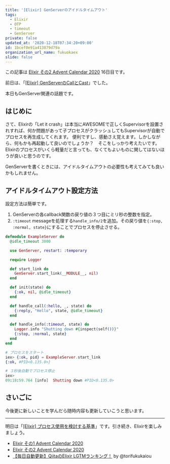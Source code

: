 ```yaml
---
title: '[Elixir] GenServerのアイドルタイムアウト'
tags:
  - Elixir
  - OTP
  - timeout
  - GenServer
private: false
updated_at: '2020-12-18T07:34:20+09:00'
id: 1bcef0e91a413879d79a
organization_url_name: fukuokaex
slide: false
---
```

この記事は [Elixir その2 Advent Calendar 2020](https://qiita.com/advent-calendar/2020/elixir2) 16日目です。

前日は、「[[Elixir] GenServerのCallとCast](https://qiita.com/mnishiguchi/private/542ec8bcea454b00a32a)」でした。

本日もGenServer関連の話題です。

## はじめに

さて、Elixirの「Let it crash」は本当にAWESOMEで正しくSupervisorを設置されすれば、何か問題があって子プロセスがクラッシュしてもSupervisorが自動でプロセスを再生成してくれます。
便利ですし、感動さえ覚えます。しかしながら、何もかも再起動して良いのでしょうか？　そこをしっかり考えたいです。
Elixirのプロセスがいくら軽量だと言っても、なくてもよいものに関してはないほうが良いと思うのです。

GenServerを書くときには、アイドルタイムアウトの必要性も考えてみても良いかもしれません。

## アイドルタイムアウト設定方法

設定方法は簡単です。

1. GenServerの各callback関数の戻り値の３つ目にミリ秒の整数を指定。
2. `:timeout` messageを処理する`handle_info/2`を追加。その戻り値を`{:stop, :normal, state}`にすることでプロセスを停止させる。

```elixir
defmodule ExampleServer do
  @idle_timeout 3000

  use GenServer, restart: :temporary

  require Logger

  def start_link do
    GenServer.start_link(__MODULE__, nil)
  end

  def init(state) do
    {:ok, nil, @idle_timeout}
  end

  def handle_call(:hello, _, state) do
    {:reply, "Hello", state, @idle_timeout}
  end

  def handle_info(:timeout, state) do
    Logger.info "Shutting down #{inspect(self())}"
    {:stop, :normal, state}
  end
end
```

```elixir
# プロセスをスタート
iex> {:ok, pid} = ExampleServer.start_link
{:ok, #PID<0.135.0>}

# ３秒後自動でプロセス停止
iex>
09:18:59.764 [info]  Shutting down #PID<0.135.0>
```

## さいごに

今後更に新しいことを学んだら随時内容も更新していこうと思います。

---

明日は「[[Elixir] プロセス使用を検討する基準](https://qiita.com/mnishiguchi/items/7e03e6664900f4402d40)」です。引き続き、Elixirを楽しみましょう。

- [Elixir その1 Advent Calendar 2020](https://qiita.com/advent-calendar/2020/elixir)
- [Elixir その2 Advent Calendar 2020](https://qiita.com/advent-calendar/2020/elixir2)
- [【毎日自動更新】QiitaのElixir LGTMランキング！](https://qiita.com/torifukukaiou/items/1edb3e961acf002478fd) by @torifukukaiou
